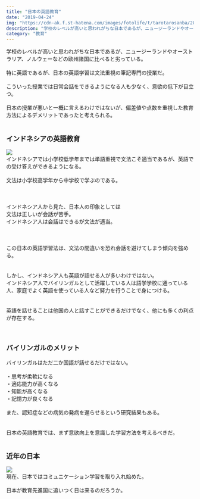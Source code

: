 ```yaml
---
title: "日本の英語教育"
date: "2019-04-24"
img: "https://cdn-ak.f.st-hatena.com/images/fotolife/t/tarotarosanba/20190424/20190424053026.jpg"
description: "学校のレベルが高いと思われがちな日本であるが、ニュージーランドやオーストラリア、ノルウェーなどの欧州諸国に比べると劣っている。"
category: "教育"
---
```


学校のレベルが高いと思われがちな日本であるが、ニュージーランドやオーストラリア、ノルウェーなどの欧州諸国に比べると劣っている。<br>
<br>
特に英語であるが、日本の英語学習は文法重視の筆記専門の授業だ。<br>
<br>
こういった授業では日常会話をできるようになる人も少なく、意欲の低下が目立つ。<br>
<br>
日本の授業が悪いと一概に言えるわけではないが、偏差値や点数を重視した教育方法によるデメリットであったと考えられる。<br>
<br>

<h3><font size="4"><b>インドネシアの英語教育</b></font></h3>
<img src="https://cdn-ak.f.st-hatena.com/images/fotolife/t/tarotarosanba/20190424/20190424051950.jpg">
<br>
インドネシアでは小学校低学年までは単語重視で文法こそ適当であるが、英語での受け答えができるようになる。<br>
<br>
文法は小学校高学年から中学校で学ぶのである。<br>
<br>
<br>
<br>
インドネシア人から見た、日本人の印象としては<br>
文法は正しいが会話が苦手。<br>
インドネシア人は会話はできるが文法が適当。<br>
<br>
<br>
<br>
この日本の英語学習法は、文法の間違いを恐れ会話を避けてしまう傾向を強める。<br>
<br>
<br>
しかし、インドネシア人も英語が話せる人が多いわけではない。<br>
インドネシア人でバイリンガルとして活躍している人は語学学校に通っている人、家庭でよく英語を使っている人など努力を行うことで身につける。<br>
<br>
<br>
英語を話せることは他国の人と話すことができるだけでなく、他にも多くの利点が存在する。<br>
<br>
<br>
<h3><font size="4"><b>バイリンガルのメリット</b></font></h3>
バイリンガルはただ二か国語が話せるだけではない。<br>
<br>
・思考が柔軟になる<br>
・適応能力が高くなる<br>
・知能が高くなる<br>
・記憶力が良くなる<br>
<br>
また、認知症などの病気の発病を遅らせるという研究結果もある。<br>
<br>
<br>
日本の英語教育では、まず意欲向上を意識した学習方法を考えるべきだ。<br>
<br>
<h3><font size="4"><b>近年の日本</b></font></h3>
<img src="https://cdn-ak.f.st-hatena.com/images/fotolife/t/tarotarosanba/20190424/20190424052021.jpg">
<br>
現在、日本ではコミュニケーション学習を取り入れ始めた。<br>
<br>
日本が教育先進国に追いつく日は来るのだろうか。<br>
<br>
<br>
